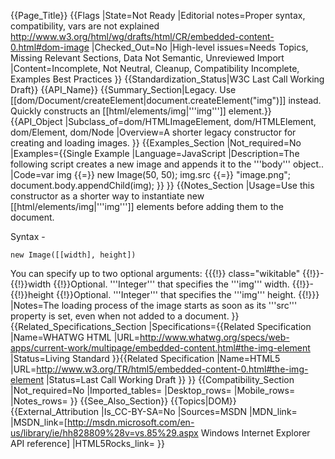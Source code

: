 {{Page_Title}}
{{Flags
|State=Not Ready
|Editorial notes=Proper syntax, compatibility, vars are not explained
http://www.w3.org/html/wg/drafts/html/CR/embedded-content-0.html#dom-image
|Checked_Out=No
|High-level issues=Needs Topics, Missing Relevant Sections, Data Not Semantic, Unreviewed Import
|Content=Incomplete, Not Neutral, Cleanup, Compatibility Incomplete, Examples Best Practices
}}
{{Standardization_Status|W3C Last Call Working Draft}}
{{API_Name}}
{{Summary_Section|Legacy. Use [[dom/Document/createElement|document.createElement("img")]] instead. Quickly constructs an [[html/elements/img|'''img''']] element.}}
{{API_Object
|Subclass_of=dom/HTMLImageElement, dom/HTMLElement, dom/Element, dom/Node
|Overview=A shorter legacy constructor for creating and loading images.
}}
{{Examples_Section
|Not_required=No
|Examples={{Single Example
|Language=JavaScript
|Description=The following script creates a new image and appends it to the '''body''' object..
|Code=var img {{=}} new Image(50, 50);
img.src {{=}} "image.png";
document.body.appendChild(img);
}}
}}
{{Notes_Section
|Usage=Use this constructor as a shorter way to instantiate new [[html/elements/img|'''img''']] elements before adding them to the document.

Syntax -

<code>new Image([[width], height])</code>

You can specify up to two optional arguments:
{{{!}} class="wikitable"
{{!}}-
{{!}}width
{{!}}Optional. '''Integer''' that specifies the '''img''' width.
{{!}}-
{{!}}height
{{!}}Optional. '''Integer''' that specifies the '''img''' height.
{{!}}}
|Notes=The loading process of the image starts as soon as its '''src''' property is set, even when not added to a document.
}}
{{Related_Specifications_Section
|Specifications={{Related Specification
|Name=WHATWG HTML
|URL=http://www.whatwg.org/specs/web-apps/current-work/multipage/embedded-content.html#the-img-element
|Status=Living Standard
}}{{Related Specification
|Name=HTML5
|URL=http://www.w3.org/TR/html5/embedded-content-0.html#the-img-element
|Status=Last Call Working Draft
}}
}}
{{Compatibility_Section
|Not_required=No
|Imported_tables=
|Desktop_rows=
|Mobile_rows=
|Notes_rows=
}}
{{See_Also_Section}}
{{Topics|DOM}}
{{External_Attribution
|Is_CC-BY-SA=No
|Sources=MSDN
|MDN_link=
|MSDN_link=[http://msdn.microsoft.com/en-us/library/ie/hh828809%28v=vs.85%29.aspx Windows Internet Explorer API reference]
|HTML5Rocks_link=
}}